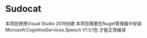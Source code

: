 # Sudocat

本项目使用Visual Studio 2019创建
本项目需要在Nuget管理器中安装 Microsoft.CognitiveServices.Speech V1.5.1包 才能正常编译